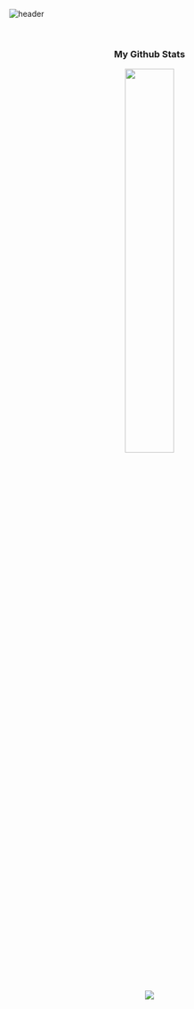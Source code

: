 ![header](https://capsule-render.vercel.app/api?type=waving&color=b0d4ff&height=300&section=header&text=Wonhyeong&fontSize=90&animation=fadeIn&fontAlignY=38)



  </br>
<h3 align="center"> My Github Stats </h3>

<div align="center">
<a href="s">
  <img src="https://github-readme-stats.vercel.app/api?username=whl0526&theme=whl0526&show_icons=true" width="42%" />
</a>


 ![](https://github-profile-summary-cards.vercel.app/api/cards/profile-details?username=whl0526)
